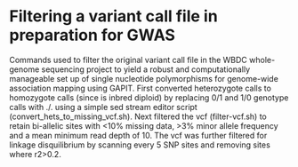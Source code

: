 # Filtering a variant call file in preparation for GWAS
Commands used to filter the original variant call file in the WBDC whole-genome sequencing project to yield a robust and computationally manageable set up of single nucleotide polymorphisms for genome-wide association mapping using GAPIT.
First converted heterozygote calls to homozygote calls (since is inbred diploid) by replacing 0/1 and 1/0 genotype calls with ./. using a simple sed stream editor script (convert_hets_to_missing_vcf.sh).
Next filtered the vcf (filter-vcf.sh) to retain bi-allelic sites with <10% missing data, >3% minor allele frequency and a mean minimum read depth of 10. The vcf was further filtered for linkage disquilibrium by scanning every 5 SNP sites and removing sites where r2>0.2.
